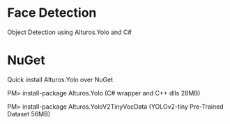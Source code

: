 # Face Detection
Object Detection using Alturos.Yolo and C#

# NuGet
Quick install Alturos.Yolo over NuGet

PM> install-package Alturos.Yolo (C# wrapper and C++ dlls 28MB)

PM> install-package Alturos.YoloV2TinyVocData (YOLOv2-tiny Pre-Trained Dataset 56MB)

